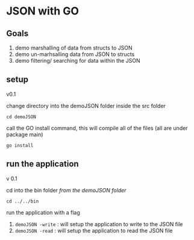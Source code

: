 # JSON with GO

## Goals
1. demo marshalling of data from structs to JSON
2. demo un-marhsalling data from JSON to structs
3. demo filtering/ searching for data within the JSON 


## setup

v0.1

change directory into the demoJSON folder inside the src folder

`cd demoJSON `

call the GO install command, this will compile all of the files (all are under package main)

`go install`

## run the application

v 0.1

cd into the bin folder *from the demoJSON folder*

`cd ../../bin`

run the application with a flag

1. `demoJSON -write` : will setup the application to write to the JSON file
2. `demoJSON -read` : will setup the application to read the JSON file

